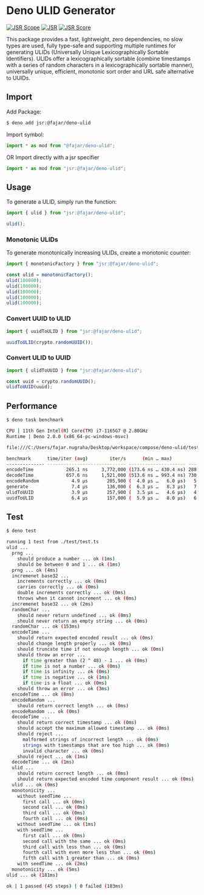 # Deno ULID Generator

[![JSR Scope](https://jsr.io/badges/@fajar)](https://jsr.io/@fajar)
[![JSR](https://jsr.io/badges/@fajar/deno-ulid)](https://jsr.io/@fajar/deno-ulid)
[![JSR Score](https://jsr.io/badges/@fajar/deno-ulid/score)](https://jsr.io/@fajar/deno-ulid)

This package provides a fast, lightweight, zero dependencies, no slow types are
used, fully type-safe and supporting multiple runtimes for generating ULIDs
(Universally Unique Lexicographically Sortable Identifiers). ULIDs offer a
lexicographically sortable (combine timestamps with a series of random
characters in a lexicographically sortable manner), universally unique,
efficient, monotonic sort order and URL safe alternative to UUIDs.

## Import

Add Package:

```bash
$ deno add jsr:@fajar/deno-ulid
```

Import symbol:

```typescript
import * as mod from "@fajar/deno-ulid";
```

OR Import directly with a jsr specifier

```typescript
import * as mod from "jsr:@fajar/deno-ulid";
```

## Usage

To generate a ULID, simply run the function:

```typescript
import { ulid } from "jsr:@fajar/deno-ulid";

ulid();
```

### Monotonic ULIDs

To generate monotonically increasing ULIDs, create a monotonic counter:

```typescript
import { monotonicFactory } from "jsr:@fajar/deno-ulid";

const ulid = monotonicFactory();
ulid(100000);
ulid(100000);
ulid(100000);
ulid(100000);
ulid(100000);
```

### Convert UUID to ULID

```typescript
import { uuidToULID } from "jsr:@fajar/deno-ulid";

uuidToULID(crypto.randomUUID());
```

### Convert ULID to UUID

```typescript
import { ulidToUUID } from "jsr:@fajar/deno-ulid";

const uuid = crypto.randomUUID();
ulidToUUID(uuid);
```

## Performance

```bash
$ deno task benchmark
```

```bash
CPU | 11th Gen Intel(R) Core(TM) i7-1165G7 @ 2.80GHz
Runtime | Deno 2.0.0 (x86_64-pc-windows-msvc)

file:///C:/Users/fajar.nugraha/Desktop/workspace/compose/deno-ulid/test/bench.ts

benchmark      time/iter (avg)        iter/s      (min … max)           p75      p99     p995
-------------- ----------------------------- --------------------- --------------------------
encodeTime            265.1 ns     3,772,000 (173.6 ns … 430.4 ns) 288.6 ns 390.9 ns 392.3 ns
decodeTime            657.6 ns     1,521,000 (513.6 ns … 993.4 ns) 730.2 ns 993.4 ns 993.4 ns
encodeRandom            4.9 µs       205,900 (  4.0 µs …   6.0 µs)   5.2 µs   6.0 µs   6.0 µs
generate                7.4 µs       136,000 (  6.3 µs …   8.3 µs)   7.7 µs   8.3 µs   8.3 µs
ulidToUUID              3.9 µs       257,900 (  3.5 µs …   4.6 µs)   4.0 µs   4.6 µs   4.6 µs
uuidToULID              6.4 µs       157,000 (  5.9 µs …   8.0 µs)   6.5 µs   8.0 µs   8.0 µs
```

## Test

```bash
$ deno test
```

```bash
running 1 test from ./test/test.ts
ulid ...
  prng ...
    should produce a number ... ok (1ms)
    should be between 0 and 1 ... ok (1ms)
  prng ... ok (4ms)
  incremenet base32 ...
    increments correctly ... ok (0ms)
    carries correctly ... ok (0ms)
    double increments correctly ... ok (0ms)
    throws when it cannot increment ... ok (0ms)
  incremenet base32 ... ok (2ms)
  randomChar ...
    should never return undefined ... ok (0ms)
    should never return an empty string ... ok (0ms)
  randomChar ... ok (153ms)
  encodeTime ...
    should return expected encoded result ... ok (0ms)
    should change length properly ... ok (0ms)
    should truncate time if not enough length ... ok (0ms)
    should throw an error ...
      if time greater than (2 ^ 48) - 1 ... ok (0ms)
      if time is not a number ... ok (0ms)
      if time is infinity ... ok (0ms)
      if time is negative ... ok (1ms)
      if time is a float ... ok (0ms)
    should throw an error ... ok (3ms)
  encodeTime ... ok (8ms)
  encodeRandom ...
    should return correct length ... ok (0ms)
  encodeRandom ... ok (0ms)
  decodeTime ...
    should return correct timestamp ... ok (0ms)
    should accept the maximum allowed timestamp ... ok (0ms)
    should reject ...
      malformed strings of incorrect length ... ok (0ms)
      strings with timestamps that are too high ... ok (0ms)
      invalid character ... ok (0ms)
    should reject ... ok (1ms)
  decodeTime ... ok (1ms)
  ulid ...
    should return correct length ... ok (0ms)
    should return expected encoded time component result ... ok (0ms)
  ulid ... ok (0ms)
  monotonicity ...
    without seedTime ...
      first call ... ok (0ms)
      second call ... ok (0ms)
      third call ... ok (0ms)
      fourth call ... ok (0ms)
    without seedTime ... ok (1ms)
    with seedTime ...
      first call ... ok (0ms)
      second call with the same ... ok (0ms)
      third call with less than ... ok (0ms)
      fourth call with even more less than ... ok (0ms)
      fifth call with 1 greater than ... ok (0ms)
    with seedTime ... ok (2ms)
  monotonicity ... ok (5ms)
ulid ... ok (181ms)

ok | 1 passed (45 steps) | 0 failed (183ms)
```
